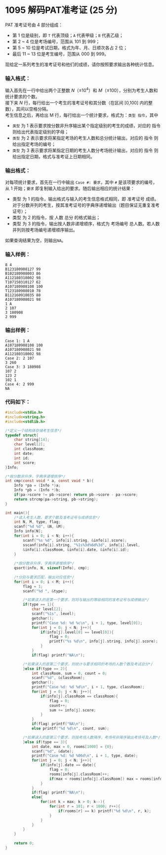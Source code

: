 # 1095 解码PAT准考证 (25 分)
PAT 准考证号由 4 部分组成：

* 第 1 位是级别，即 `T` 代表顶级；`A` 代表甲级；`B` 代表乙级；
* 第 2 ~ 4 位是考场编号，范围从 101 到 999；
* 第 5 ~ 10 位是考试日期，格式为年、月、日顺次各占 2 位；
* 最后 11 ~ 13 位是考生编号，范围从 000 到 999。

现给定一系列考生的准考证号和他们的成绩，请你按照要求输出各种统计信息。
### 输入格式：
输入首先在一行中给出两个正整数 $N$（≤$10^4$）和 $M$（≤100），分别为考生人数和统计要求的个数。<br/>
接下来 $N$ 行，每行给出一个考生的准考证号和其分数（在区间 [0,100] 内的整数），其间以空格分隔。<br/>
考生信息之后，再给出 M 行，每行给出一个统计要求，格式为：`类型 指令`，其中
* `类型` 为 1 表示要求按分数非升序输出某个指定级别的考生的成绩，对应的 指令 则给出代表指定级别的字母；
* `类型` 为 2 表示要求将某指定考场的考生人数和总分统计输出，对应的 指令 则给出指定考场的编号；
* `类型` 为 3 表示要求将某指定日期的考生人数分考场统计输出，对应的 指令 则给出指定日期，格式与准考证上日期相同。
### 输出格式：
对每项统计要求，首先在一行中输出 `Case #: 要求`，其中 `#` 是该项要求的编号，从 1 开始；`要求` 即复制输入给出的要求。随后输出相应的统计结果：
* 类型 为 1 的指令，输出格式与输入的考生信息格式相同，即 准考证号 成绩。对于分数并列的考生，按其准考证号的字典序递增输出（题目保证无重复准考证号）；
* 类型 为 2 的指令，按 人数 总分 的格式输出；
* 类型 为 3 的指令，输出按人数非递增顺序，格式为 考场编号 总人数。若人数并列则按考场编号递增顺序输出。

如果查询结果为空，则输出`NA`。
### 输入样例：
```
8 4
B123180908127 99
B102180908003 86
A112180318002 98
T107150310127 62
A107180908108 100
T123180908010 78
B112160918035 88
A107180908021 98
1 A
2 107
3 180908
2 999
```
### 输出样例：
```
Case 1: 1 A
A107180908108 100
A107180908021 98
A112180318002 98
Case 2: 2 107
3 260
Case 3: 3 180908
107 2
123 2
102 1
Case 4: 2 999
NA
```

### 代码如下：
```c
#include<stdio.h>
#include<string.h>
#include<stdlib.h>

/*定义一个结构体存储考生信息*/ 
typedef struct{
    char string[14];
    char level[2];
    int classRoom;
    int date;
    int id;
    int score;
}Info;

/*按分数非升序，字典序递增排序*/ 
int cmp(const void * a, const void * b){
    Info *pa = (Info *)a;
    Info *pb = (Info *)b;
    if(pa->score != pb->score) return pb->score - pa->score;
    return strcmp(pa->string, pb->string);
}

int main(){
    /*读入考生人数、要求个数及准考证号与成绩信息*/ 
    int N, M, type, flag;
    scanf("%d %d", &N, &M);
    Info info[N];
    for(int i = 0; i < N; i++){
        scanf("%s %d", info[i].string, &info[i].score);
        sscanf(info[i].string, "%1s%3d%6d%3d", info[i].level,
        &info[i].classRoom, &info[i].date, &info[i].id);
    }
    
    /*按分数非升序，字典序递增排序*/ 
    qsort(info, N, sizeof(Info), cmp);
    
    /*分别与要求匹配，输出对应信息*/
    for(int i = 0; i < M; i++){
        flag = 1;
        scanf("%d ", &type);

        /*如果读入的是第一个要求，则将与输出的等级相同的准考证号与成绩输出*/ 
        if(type == 1){
            char level[2];
            scanf("%1s", level);
            getchar();
            printf("Case %d: %d %c\n", i + 1, type, level[0]);
            for(int j = 0; j < N; j++){
                if(info[j].level[0] == level[0]){
                    flag = 0;
                    printf("%s %d\n", info[j].string, info[j].score);
                }
            }
            if(flag) printf("NA\n");

        /*如果读入的是第二个要求，则统计与要求相同的考场的人数个数及考试总分*/ 
        }else if(type == 2){
            int classRoom, sum = 0, count = 0;
            scanf("%d", &classRoom);
            getchar();
            printf("Case %d: %d %d\n", i + 1, type, classRoom);
            for(int j = 0; j < N; j++){
                if(info[j].classRoom == classRoom){
                    flag = 0;
                    count++;
                    sum += info[j].score;
                }
            }
            if(flag) printf("NA\n");
            else printf("%d %d\n", count, sum);

        /*如果读入的是第三个要求，则按考场人数降序，考场号非降序输出考场号及人数*/ 
        }else if(type == 3){
            int date, max = 0, rooms[1000] = {0};
            scanf("%d", &date);
            printf("Case %d: %d %06d\n", i + 1, type, date);
            for(int j = 0; j < N; j++){
                if(info[j].date == date){
                    flag = 0;
                    rooms[info[j].classRoom]++;
                    if(max < rooms[info[j].classRoom]) max = rooms[info[j].classRoom];
                }
            }
            if(flag) printf("NA\n");
            else{
                for(int k = max; k > 0; k--){
                    for(int r = 101; r < 1000; r++){
                        if(rooms[r] == k) printf("%d %d\n", r, k);
                    }
                }
            }
        }
    }
    
    return 0;
}
```